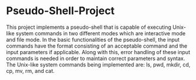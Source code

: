 # Pseudo-Shell-Project 
This project implements a pseudo-shell that is capable of executing Unix-like system commands in two different modes which are interactive mode and file mode. 
In the basic functionalities of the pseudo-shell, the input commands have the format consisting of an acceptable command and the input parameters if applicable. 
Along with this, error handling of these input commands is needed in order to maintain correct parameters and syntax. 
The Unix-like system commands being implemented are: ls, pwd, mkdir, cd, cp, mv, rm, and cat. 
